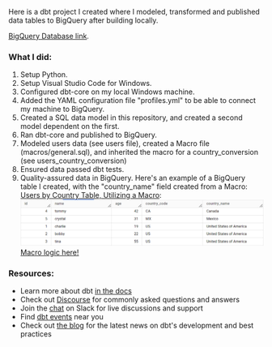 Here is a dbt project I created where I modeled, transformed and published data tables to BigQuery after building locally.

[BigQuery Database link](https://console.cloud.google.com/bigquery?ws=!1m4!1m3!3m2!1sproject-cp-2021!2sdbt_data).

### What I did:
1. Setup Python.
2. Setup Visual Studio Code for Windows.
3. Configured dbt-core on my local Windows machine.
4. Added the YAML configuration file "profiles.yml" to be able to connect my machine to BigQuery.
5. Created a SQL data model in this repository, and created a second model dependent on the first.
6. Ran dbt-core and published to BigQuery.
7. Modeled users data (see users file), created a Macro file (macros/general.sql), and inherited the macro for a country_conversion (see users_country_conversion)
8. Ensured data passed dbt tests.
9. Quality-assured data in BigQuery. Here's an example of a BigQuery table I created, with the "country_name" field created from a Macro:
[Users by Country Table, Utilizing a Macro](https://github.com/chrispiquette/dbt/blob/main/users_country_conversion_table.png):
![GitHub Logo](https://github.com/chrispiquette/dbt/blob/main/users_country_conversion_table.png)
[Macro logic here! ](https://github.com/chrispiquette/dbt/blob/main/macros/general.sql)

### Resources:
- Learn more about dbt [in the docs](https://docs.getdbt.com/docs/introduction)
- Check out [Discourse](https://discourse.getdbt.com/) for commonly asked questions and answers
- Join the [chat](http://slack.getdbt.com/) on Slack for live discussions and support
- Find [dbt events](https://events.getdbt.com) near you
- Check out [the blog](https://blog.getdbt.com/) for the latest news on dbt's development and best practices
